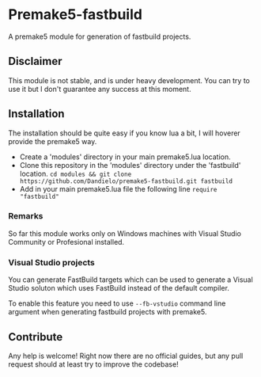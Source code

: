 # Premake5-fastbuild
A premake5 module for generation of fastbuild projects. 

## Disclaimer
This module is not stable, and is under heavy development. You can try to use it but I don't guarantee any success at this moment. 

## Installation 
The installation should be quite easy if you know lua a bit, I will hoverer provide the premake5 way.

* Create a 'modules' directory in your main premake5.lua location.
* Clone this repository in the 'modules' directory under the 'fastbuild' location. ``cd modules && git clone https://github.com/Dandielo/premake5-fastbuild.git fastbuild``
* Add in your main premake5.lua file the following line ``require "fastbuild"``

### Remarks
So far this module works only on Windows machines with Visual Studio Community or Profesional installed.

### Visual Studio projects
You can generate FastBuild targets which can be used to generate a Visual Studio soluton which uses FastBuild instead of the default compiler.

To enable this feature you need to use ``--fb-vstudio`` command line argument when generating fastbuild projects with premake5.

## Contribute 
Any help is welcome!
Right now there are no official guides, but any pull request should at least try to improve the codebase!


